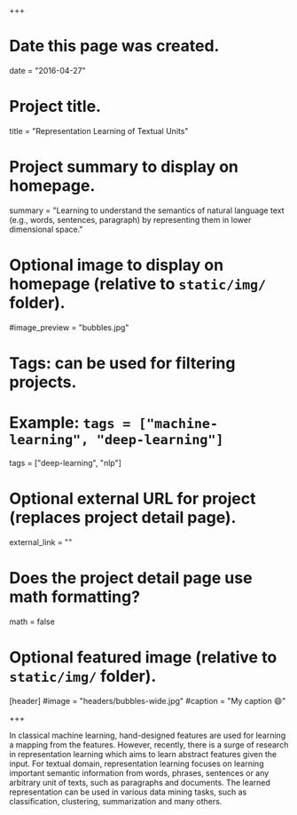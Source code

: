 +++
# Date this page was created.
date = "2016-04-27"

# Project title.
title = "Representation Learning of Textual Units"

# Project summary to display on homepage.
summary = "Learning to understand the semantics of natural language text (e.g., words, sentences, paragraph) by representing them in lower dimensional space."

# Optional image to display on homepage (relative to `static/img/` folder).
#image_preview = "bubbles.jpg"

# Tags: can be used for filtering projects.
# Example: `tags = ["machine-learning", "deep-learning"]`
tags = ["deep-learning", "nlp"]

# Optional external URL for project (replaces project detail page).
external_link = ""

# Does the project detail page use math formatting?
math = false

# Optional featured image (relative to `static/img/` folder).
[header]
#image = "headers/bubbles-wide.jpg"
#caption = "My caption :smile:"

+++

In classical machine learning, hand-designed features are used for learning a mapping from the features. However, recently, there is a surge of research in representation learning which aims to learn abstract features given the input. For textual domain, representation learning focuses on learning important semantic information from words, phrases, sentences or any arbitrary unit of texts, such as paragraphs and documents. The learned representation can be used in various data mining tasks, such as classification, clustering, summarization and many others.
